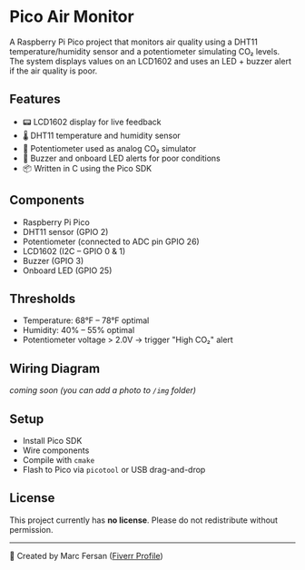 # Pico Air Monitor

A Raspberry Pi Pico project that monitors air quality using a DHT11 temperature/humidity sensor and a potentiometer simulating CO₂ levels. The system displays values on an LCD1602 and uses an LED + buzzer alert if the air quality is poor.

## Features
- 📟 LCD1602 display for live feedback
- 🌡️ DHT11 temperature and humidity sensor
- 🔘 Potentiometer used as analog CO₂ simulator
- 🔔 Buzzer and onboard LED alerts for poor conditions
- 📦 Written in C using the Pico SDK

## Components
- Raspberry Pi Pico
- DHT11 sensor (GPIO 2)
- Potentiometer (connected to ADC pin GPIO 26)
- LCD1602 (I2C – GPIO 0 & 1)
- Buzzer (GPIO 3)
- Onboard LED (GPIO 25)

## Thresholds
- Temperature: 68°F – 78°F optimal
- Humidity: 40% – 55% optimal
- Potentiometer voltage > 2.0V → trigger "High CO₂" alert

## Wiring Diagram
_coming soon (you can add a photo to `/img` folder)_

## Setup
- Install Pico SDK
- Wire components
- Compile with `cmake`
- Flash to Pico via `picotool` or USB drag-and-drop

## License
This project currently has **no license**. Please do not redistribute without permission.

---

👤 Created by Marc Fersan ([Fiverr Profile](https://www.fiverr.com/yourusername))
